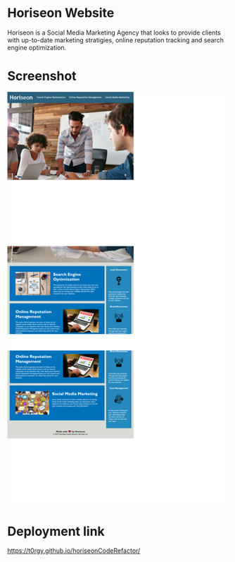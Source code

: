 # Horiseon Website

Horiseon is a Social Media Marketing Agency that looks to provide clients with up-to-date marketing stratigies, online reputation tracking and search engine optimization.

# Screenshot
![image](./assets/images/webpage-screenshot.png)

# Deployment link
https://t0rgy.github.io/horiseonCodeRefactor/